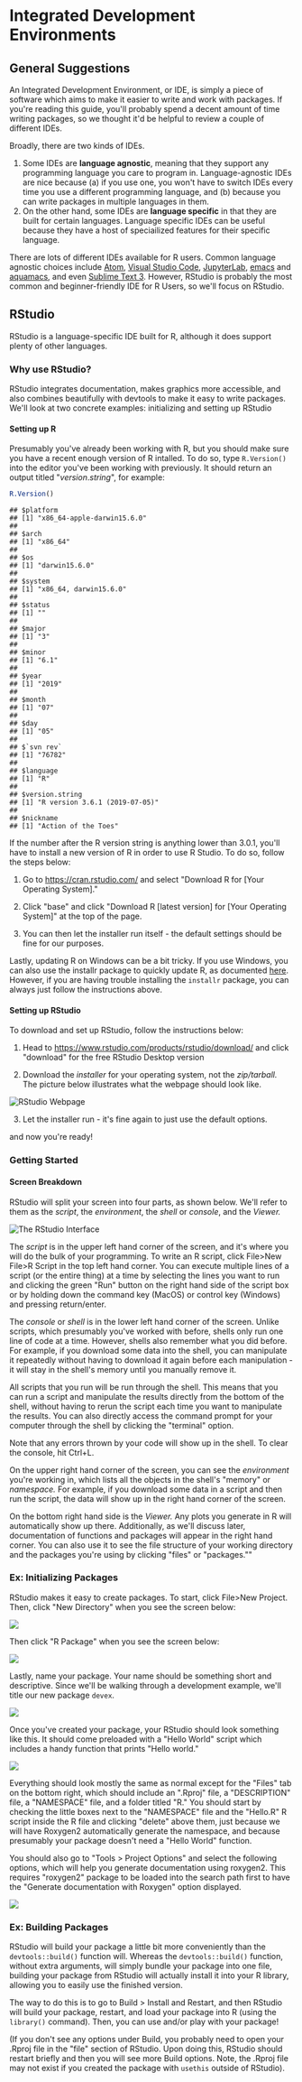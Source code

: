 # Integrated Development Environments

## General Suggestions

An Integrated Development Environment, or IDE, is simply a piece of software which aims to make it easier to write and work with packages. If you're reading this guide, you'll probably spend  a decent amount of time writing packages, so we thought it'd be helpful to review a couple of different IDEs.

Broadly, there are two kinds of IDEs.

1. Some IDEs are **language agnostic**, meaning that they support any programming language you care to program in. Language-agnostic IDEs are nice because (a) if you use one, you won't have to switch IDEs every time you use a different programming language, and (b) because you can write packages in multiple languages in them.
2. On the other hand, some IDEs are **language specific** in that they are built for certain languages. Language specific IDEs can be useful because they have a host of speciailized features for their specific language.

There are lots of different IDEs available for R users. Common language agnostic choices include [Atom](https://atom.io/), [Visual Studio Code](https://code.visualstudio.com/), [JupyterLab](https://github.com/jupyterlab), [emacs](https://www.gnu.org/software/emacs/) and [aquamacs](http://aquamacs.org/), and even [Sublime Text 3](https://www.sublimetext.com/). However, RStudio is probably the most common and beginner-friendly IDE for R Users, so we'll focus on RStudio.

## RStudio

RStudio is a language-specific IDE built for R, although it does support plenty of other languages.

### Why use RStudio?

RStudio integrates documentation, makes graphics more accessible, and also combines beautifully with devtools to make it easy to write packages. We'll look at two concrete examples: initializing and setting up RStudio

#### Setting up R

Presumably you've already been working with R, but you should make sure you have a recent enough version of R intalled. To do so, type `R.Version()` into the editor you've been working with previously. It should return an output titled "$version.string$", for example:

```r
R.Version()
```

```
## $platform
## [1] "x86_64-apple-darwin15.6.0"
## 
## $arch
## [1] "x86_64"
## 
## $os
## [1] "darwin15.6.0"
## 
## $system
## [1] "x86_64, darwin15.6.0"
## 
## $status
## [1] ""
## 
## $major
## [1] "3"
## 
## $minor
## [1] "6.1"
## 
## $year
## [1] "2019"
## 
## $month
## [1] "07"
## 
## $day
## [1] "05"
## 
## $`svn rev`
## [1] "76782"
## 
## $language
## [1] "R"
## 
## $version.string
## [1] "R version 3.6.1 (2019-07-05)"
## 
## $nickname
## [1] "Action of the Toes"
```

If the number after the R version string is anything lower than 3.0.1, you'll have to install a new version of R in order to use R Studio. To do so, follow the steps below:

1. Go to https://cran.rstudio.com/ and select "Download R for [Your Operating System]."

2. Click "base" and click "Download R [latest version] for [Your Operating System]" at the top of the page.

3. You can then let the installer run itself - the default settings should be fine for our purposes.

Lastly, updating R on Windows can be a bit tricky. If you use Windows, you can also use the installr package to quickly update R, as documented [here](https://www.r-statistics.com/2015/06/a-step-by-step-screenshots-tutorial-for-upgrading-r-on-windows/). However, if you are having trouble installing the `installr` package, you can always just follow the instructions above.


#### Setting up RStudio

To download and set up RStudio, follow the instructions below:

1. Head to https://www.rstudio.com/products/rstudio/download/ and click "download" for the free RStudio Desktop version

2. Download the *installer* for your operating system, not the *zip/tarball.* The picture below illustrates what the webpage should look like.

![*RStudio Webpage*](./Images/rstudio.PNG)

3. Let the installer run - it's fine again to just use the default options.

and now you're ready!

### Getting Started

#### Screen Breakdown

RStudio will split your screen into four parts, as shown below. We'll refer to them as the *script*, the *environment*, the *shell* or *console*, and the *Viewer.*

![The RStudio Interface](./Images/rstudio2.PNG)


The *script* is in the upper left hand corner of the screen, and it's where you will do the bulk of your programming. To write an R script, click File>New File>R Script in the top left hand corner. You can execute multiple lines of a script (or the entire thing) at a time by selecting the lines you want to run and clicking the green "Run" button on the right hand side of the script box or by holding down the command key (MacOS) or control key (Windows) and pressing return/enter.

The *console* or *shell* is in the lower left hand corner of the screen. Unlike scripts, which presumably you've worked with before, shells only run one line of code at a time. However, shells also remember what you did before. For example, if you download some data into the shell, you can manipulate it repeatedly without having to download it again before each manipulation - it will stay in the shell's memory until you manually remove it.

All scripts that you run will be run through the shell. This means that you can run a script and manipulate the results directly from the bottom of the shell, without having to rerun the script each time you want to manipulate the results. You can also directly access the command prompt for your computer through the shell by clicking the "terminal" option.

Note that any errors thrown by your code will show up in the shell. To clear the console, hit Ctrl+L.

On the upper right hand corner of the screen, you can see the *environment* you're working in, which lists all the objects in the shell's "memory" or *namespace.* For example, if you download some data in a script and then run the script, the data will show up in the right hand corner of the screen.

On the bottom right hand side is the *Viewer.* Any plots you generate in R will automatically show up there. Additionally, as we'll discuss later, documentation of functions and packages will appear in the right hand corner. You can also use it to see the file structure of your working directory and the packages you're using by clicking "files" or "packages.""

### Ex: Initializing Packages

RStudio makes it easy to create packages. To start, click File>New Project. Then, click "New Directory" when you see the screen below:

![](Images/PackageSS/createproj1.PNG)

Then click "R Package" when you see the screen below:

![](Images/PackageSS/createproj2.PNG)

Lastly, name your package. Your name should be something short and descriptive. Since we'll be walking through a development example, we'll title our new package `devex`.

![](Images/PackageSS/createproj3.PNG)

Once you've created your package, your RStudio should look something like this. It should come preloaded with a "Hello World" script which includes a handy function that prints "Hello world."

![](Images/PackageSS/projectinit.PNG)

Everything should look mostly the same as normal except for the "Files" tab on the bottom right, which should include an ".Rproj" file, a "DESCRIPTION" file, a "NAMESPACE" file, and a folder titled "R." You should start by checking the little boxes next to the "NAMESPACE" file and the "Hello.R" R script inside the R file and clicking "delete" above them, just because we will have Roxygen2 automatically generate the namespace, and because presumably your package doesn't need a "Hello World" function.

You should also go to "Tools > Project Options" and select the following options, which will help you generate documentation using roxygen2. This requires "roxygen2" package to be loaded into the search path first to have the "Generate documentation with Roxygen" option displayed.

![](Images/PackageSS/userox.PNG)

### Ex: Building Packages

RStudio will build your package a little bit more conveniently than the `devtools::build()` function will. Whereas the `devtools::build()` function, without extra arguments, will simply bundle your package into one file, building your package from RStudio will actually install it into your R library, allowing you to easily use the finished version.

The way to do this is to go to Build > Install and Restart, and then RStudio will build your package, restart, and load your package into R (using the `library()` command). Then, you can use and/or play with your package!


<!--
Specifically, you should go to Build > Check Package.

Upon checking the package, RStudio will tell you if there are any warnings or errors raised by its automatic checking process. For example, it might tell you that a piece of documentation mismatches its complimentary function, or that the package needs an extra dependence. It's best to fix all of the problems RStudio points out, whether they are warnings or errors.
-->

(If you don't see any options under Build, you probably need to open your .Rproj file in the "file" section of RStudio. Upon doing this, RStudio should restart briefly and then you will see more Build options. Note, the .Rproj file may not exist if you created the package with `usethis` outside of RStudio).
